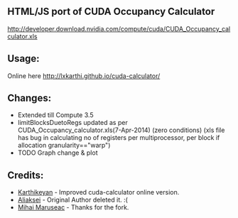 HTML/JS port of CUDA Occupancy Calculator
-----------------------------------------
http://developer.download.nvidia.com/compute/cuda/CUDA_Occupancy_calculator.xls

Usage:
------
Online here http://lxkarthi.github.io/cuda-calculator/

Changes:
--------
- Extended till Compute 3.5
- limitBlocksDuetoRegs updated as per CUDA_Occupancy_calculator.xls(7-Apr-2014) (zero conditions)
   (xls file has bug in calculating no of registers per multiprocessor, per block if allocation granularity=="warp")
- TODO Graph change & plot

Credits:
--------

* [Karthikeyan](https://github.com/lxkarthi/cuda-calculator) - Improved cuda-calculator online version.
* [Aliaksei](http://github.com/roadhump) - Original Author deleted it. :(
* [Mihai Maruseac](https://github.com/mihaimaruseac/cuda-calculator) - Thanks for the fork.

